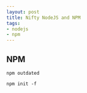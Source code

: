 ```yaml
---
layout: post
title: Nifty NodeJS and NPM
tags:
- nodejs
- npm
---
```


## NPM

`npm outdated`

`npm init -f`
